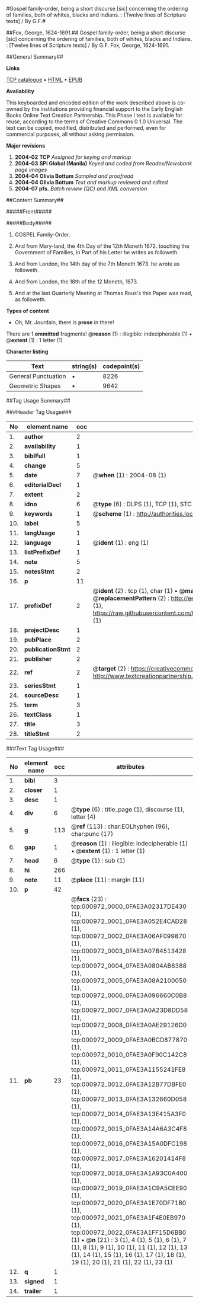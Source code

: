 #Gospel family-order, being a short discurse [sic] concerning the ordering of families, both of whites, blacks and Indians. : [Twelve lines of Scripture texts] / By G.F.#

##Fox, George, 1624-1691.##
Gospel family-order, being a short discurse [sic] concerning the ordering of families, both of whites, blacks and Indians. : [Twelve lines of Scripture texts] / By G.F.
Fox, George, 1624-1691.

##General Summary##

**Links**

[TCP catalogue](http://www.ota.ox.ac.uk/tcp/)  • 
[HTML](http://tei.it.ox.ac.uk/tcp/Texts-HTML/free/N00/N00809.html)  • 
[EPUB](http://tei.it.ox.ac.uk/tcp/Texts-EPUB/free/N00/N00809.epub)

**Availability**

This keyboarded and encoded edition of the
	       work described above is co-owned by the institutions
	       providing financial support to the Early English Books
	       Online Text Creation Partnership. This Phase I text is
	       available for reuse, according to the terms of Creative
	       Commons 0 1.0 Universal. The text can be copied,
	       modified, distributed and performed, even for
	       commercial purposes, all without asking permission.

**Major revisions**

1. __2004-02__ __TCP__ *Assigned for keying and markup*
1. __2004-03__ __SPi Global (Manila)__ *Keyed and coded from Readex/Newsbank page images*
1. __2004-04__ __Olivia Bottum__ *Sampled and proofread*
1. __2004-04__ __Olivia Bottum__ *Text and markup reviewed and edited*
1. __2004-07__ __pfs.__ *Batch review (QC) and XML conversion*

##Content Summary##

#####Front#####

#####Body#####

1. GOSPEL Family-Order.

1. And from Mary-land, the 4th Day of the 12th Moneth 1672. touching the Government of Families, in Part of his Letter he writes as followeth.

1. And from London, the 14th day of the 7th Moneth 1673. he wrote as followeth.

1. And from London, the 18th of the 12 Moneth, 1673.

1. And at the last Quarterly Meeting at Thomas Rous's this Paper was read, as followeth.

**Types of content**

  * Oh, Mr. Jourdain, there is **prose** in there!

There are 1 **ommitted** fragments! 
 @__reason__ (1) : illegible: indecipherable (1)  •  @__extent__ (1) : 1 letter (1)

**Character listing**


|Text|string(s)|codepoint(s)|
|---|---|---|
|General Punctuation|•|8226|
|Geometric Shapes|▪|9642|

##Tag Usage Summary##

###Header Tag Usage###

|No|element name|occ|attributes|
|---|---|---|---|
|1.|__author__|2||
|2.|__availability__|1||
|3.|__biblFull__|1||
|4.|__change__|5||
|5.|__date__|7| @__when__ (1) : 2004-08 (1)|
|6.|__editorialDecl__|1||
|7.|__extent__|2||
|8.|__idno__|6| @__type__ (6) : DLPS (1), TCP (1), STC (1), NOTIS (1), IMAGE-SET (1), EVANS-CITATION (1)|
|9.|__keywords__|1| @__scheme__ (1) : http://authorities.loc.gov/ (1)|
|10.|__label__|5||
|11.|__langUsage__|1||
|12.|__language__|1| @__ident__ (1) : eng (1)|
|13.|__listPrefixDef__|1||
|14.|__note__|5||
|15.|__notesStmt__|2||
|16.|__p__|11||
|17.|__prefixDef__|2| @__ident__ (2) : tcp (1), char (1)  •  @__matchPattern__ (2) : ([0-9\-]+):([0-9IVX]+) (1), (.+) (1)  •  @__replacementPattern__ (2) : http://eebo.chadwyck.com/downloadtiff?vid=$1&page=$2 (1), https://raw.githubusercontent.com/textcreationpartnership/Texts/master/tcpchars.xml#$1 (1)|
|18.|__projectDesc__|1||
|19.|__pubPlace__|2||
|20.|__publicationStmt__|2||
|21.|__publisher__|2||
|22.|__ref__|2| @__target__ (2) : https://creativecommons.org/publicdomain/zero/1.0/ (1), http://www.textcreationpartnership.org/docs/. (1)|
|23.|__seriesStmt__|1||
|24.|__sourceDesc__|1||
|25.|__term__|3||
|26.|__textClass__|1||
|27.|__title__|3||
|28.|__titleStmt__|2||


###Text Tag Usage###

|No|element name|occ|attributes|
|---|---|---|---|
|1.|__bibl__|3||
|2.|__closer__|1||
|3.|__desc__|1||
|4.|__div__|6| @__type__ (6) : title_page (1), discourse (1), letter (4)|
|5.|__g__|113| @__ref__ (113) : char:EOLhyphen (96), char:punc (17)|
|6.|__gap__|1| @__reason__ (1) : illegible: indecipherable (1)  •  @__extent__ (1) : 1 letter (1)|
|7.|__head__|6| @__type__ (1) : sub (1)|
|8.|__hi__|266||
|9.|__note__|11| @__place__ (11) : margin (11)|
|10.|__p__|42||
|11.|__pb__|23| @__facs__ (23) : tcp:000972_0000_0FAE3A02317DE430 (1), tcp:000972_0001_0FAE3A052E4CAD28 (1), tcp:000972_0002_0FAE3A06AF099870 (1), tcp:000972_0003_0FAE3A07B4513428 (1), tcp:000972_0004_0FAE3A0804AB6388 (1), tcp:000972_0005_0FAE3A08A2100050 (1), tcp:000972_0006_0FAE3A096660C0B8 (1), tcp:000972_0007_0FAE3A0A23D8DD58 (1), tcp:000972_0008_0FAE3A0AE29126D0 (1), tcp:000972_0009_0FAE3A0BCD877870 (1), tcp:000972_0010_0FAE3A0F90C142C8 (1), tcp:000972_0011_0FAE3A1155241FE8 (1), tcp:000972_0012_0FAE3A12B77DBFE0 (1), tcp:000972_0013_0FAE3A132660D058 (1), tcp:000972_0014_0FAE3A13E415A3F0 (1), tcp:000972_0015_0FAE3A14A6A3C4F8 (1), tcp:000972_0016_0FAE3A15A0DFC198 (1), tcp:000972_0017_0FAE3A16201414F8 (1), tcp:000972_0018_0FAE3A1A93C0A400 (1), tcp:000972_0019_0FAE3A1C9A5CEE90 (1), tcp:000972_0020_0FAE3A1E70DF71B0 (1), tcp:000972_0021_0FAE3A1F4E0EB970 (1), tcp:000972_0022_0FAE3A1FF15D6BB0 (1)  •  @__n__ (21) : 3 (1), 4 (1), 5 (1), 6 (1), 7 (1), 8 (1), 9 (1), 10 (1), 11 (1), 12 (1), 13 (1), 14 (1), 15 (1), 16 (1), 17 (1), 18 (1), 19 (1), 20 (1), 21 (1), 22 (1), 23 (1)|
|12.|__q__|1||
|13.|__signed__|1||
|14.|__trailer__|1||
